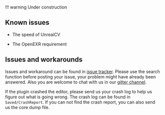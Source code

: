 !!! warning
    Under construction

## Known issues

- The speed of UnrealCV

- The OpenEXR requirement


## Issues and workarounds

Issues and workaround can be found in [issue tracker](https://github.com/unrealcv/unrealcv/issues). Please use the search function before posting your issue, your problem might have already been answered. Also you are welcome to chat with us in our [gitter channel](https://gitter.im/unrealcv/unrealcv).

If the plugin crashed the editor, please send us your crash log to help us figure out what is going wrong. The crash log can be found in `Saved/CrashReport`. If you can not find the crash report, you can also send us the core dump file.
